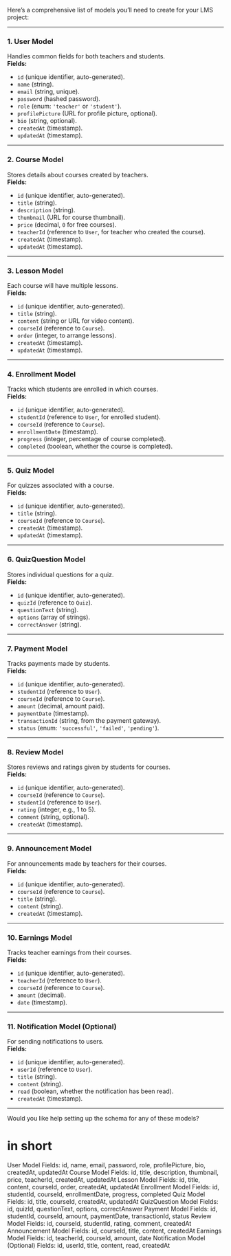 Here’s a comprehensive list of models you’ll need to create for your LMS project:  

---

### **1. User Model**  
Handles common fields for both teachers and students.  
**Fields:**  
- `id` (unique identifier, auto-generated).  
- `name` (string).  
- `email` (string, unique).  
- `password` (hashed password).  
- `role` (enum: `'teacher'` or `'student'`).  
- `profilePicture` (URL for profile picture, optional).  
- `bio` (string, optional).  
- `createdAt` (timestamp).  
- `updatedAt` (timestamp).  

---

### **2. Course Model**  
Stores details about courses created by teachers.  
**Fields:**  
- `id` (unique identifier, auto-generated).  
- `title` (string).  
- `description` (string).  
- `thumbnail` (URL for course thumbnail).  
- `price` (decimal, `0` for free courses).  
- `teacherId` (reference to `User`, for teacher who created the course).  
- `createdAt` (timestamp).  
- `updatedAt` (timestamp).  

---

### **3. Lesson Model**  
Each course will have multiple lessons.  
**Fields:**  
- `id` (unique identifier, auto-generated).  
- `title` (string).  
- `content` (string or URL for video content).  
- `courseId` (reference to `Course`).  
- `order` (integer, to arrange lessons).  
- `createdAt` (timestamp).  
- `updatedAt` (timestamp).  

---

### **4. Enrollment Model**  
Tracks which students are enrolled in which courses.  
**Fields:**  
- `id` (unique identifier, auto-generated).  
- `studentId` (reference to `User`, for enrolled student).  
- `courseId` (reference to `Course`).  
- `enrollmentDate` (timestamp).  
- `progress` (integer, percentage of course completed).  
- `completed` (boolean, whether the course is completed).  

---

### **5. Quiz Model**  
For quizzes associated with a course.  
**Fields:**  
- `id` (unique identifier, auto-generated).  
- `title` (string).  
- `courseId` (reference to `Course`).  
- `createdAt` (timestamp).  
- `updatedAt` (timestamp).  

---

### **6. QuizQuestion Model**  
Stores individual questions for a quiz.  
**Fields:**  
- `id` (unique identifier, auto-generated).  
- `quizId` (reference to `Quiz`).  
- `questionText` (string).  
- `options` (array of strings).  
- `correctAnswer` (string).  

---

### **7. Payment Model**  
Tracks payments made by students.  
**Fields:**  
- `id` (unique identifier, auto-generated).  
- `studentId` (reference to `User`).  
- `courseId` (reference to `Course`).  
- `amount` (decimal, amount paid).  
- `paymentDate` (timestamp).  
- `transactionId` (string, from the payment gateway).  
- `status` (enum: `'successful'`, `'failed'`, `'pending'`).  

---

### **8. Review Model**  
Stores reviews and ratings given by students for courses.  
**Fields:**  
- `id` (unique identifier, auto-generated).  
- `courseId` (reference to `Course`).  
- `studentId` (reference to `User`).  
- `rating` (integer, e.g., 1 to 5).  
- `comment` (string, optional).  
- `createdAt` (timestamp).  

---

### **9. Announcement Model**  
For announcements made by teachers for their courses.  
**Fields:**  
- `id` (unique identifier, auto-generated).  
- `courseId` (reference to `Course`).  
- `title` (string).  
- `content` (string).  
- `createdAt` (timestamp).  

---

### **10. Earnings Model**  
Tracks teacher earnings from their courses.  
**Fields:**  
- `id` (unique identifier, auto-generated).  
- `teacherId` (reference to `User`).  
- `courseId` (reference to `Course`).  
- `amount` (decimal).  
- `date` (timestamp).  

---

### **11. Notification Model** (Optional)  
For sending notifications to users.  
**Fields:**  
- `id` (unique identifier, auto-generated).  
- `userId` (reference to `User`).  
- `title` (string).  
- `content` (string).  
- `read` (boolean, whether the notification has been read).  
- `createdAt` (timestamp).  

---

Would you like help setting up the schema for any of these models?




# in short

User Model
Fields: id, name, email, password, role, profilePicture, bio, createdAt, updatedAt
Course Model
Fields: id, title, description, thumbnail, price, teacherId, createdAt, updatedAt
Lesson Model
Fields: id, title, content, courseId, order, createdAt, updatedAt
Enrollment Model
Fields: id, studentId, courseId, enrollmentDate, progress, completed
Quiz Model
Fields: id, title, courseId, createdAt, updatedAt
QuizQuestion Model
Fields: id, quizId, questionText, options, correctAnswer
Payment Model
Fields: id, studentId, courseId, amount, paymentDate, transactionId, status
Review Model
Fields: id, courseId, studentId, rating, comment, createdAt
Announcement Model
Fields: id, courseId, title, content, createdAt
Earnings Model
Fields: id, teacherId, courseId, amount, date
Notification Model (Optional)
Fields: id, userId, title, content, read, createdAt